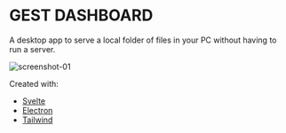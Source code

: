 # GEST DASHBOARD

A desktop app to serve a local folder of files in your PC without having to run a server.

![screenshot-01](github-images/gest-dashboard-02.gif)

Created with:

- [Svelte](https://svelte.dev/)
- [Electron](https://www.electronjs.org/)
- [Tailwind](https://tailwindcss.com/)
